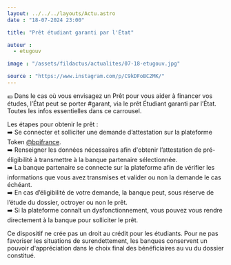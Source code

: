 ```yaml
---
layout: ../../../layouts/Actu.astro
date : "18-07-2024 23:00"

title: "Prêt étudiant garanti par l'État"

auteur :
  - etugouv

image : "/assets/fildactus/actualites/07-18-etugouv.jpg"

source : "https://www.instagram.com/p/C9kDFoBC2MK/"
---
```


💶 Dans le cas où vous envisagez un Prêt pour vous aider à financer vos études, l’État peut se porter #garant, via le prêt Étudiant garanti par l’État. Toutes les infos essentielles dans ce carrousel.

Les étapes pour obtenir le prêt :  
➡️ Se connecter et solliciter une demande d’attestation sur la plateforme Token [@bpifrance](https://www.instagram.com/bpifrance/).  
➡️ Renseigner les données nécessaires afin d'obtenir l’attestation de pré-éligibilité à transmettre à la banque partenaire sélectionnée.  
➡️ La banque partenaire se connecte sur la plateforme afin de vérifier les informations que vous avez transmises et valider ou non la demande le cas échéant.  
➡️ En cas d’éligibilité de votre demande, la banque peut, sous réserve de l’étude du dossier, octroyer ou non le prêt.  
➡️ Si la plateforme connaît un dysfonctionnement, vous pouvez vous rendre directement à la banque pour solliciter le prêt.

Ce dispositif ne crée pas un droit au crédit pour les étudiants. Pour ne pas favoriser les situations de surendettement, les banques conservent un pouvoir d'appréciation dans le choix final des bénéficiaires au vu du dossier constitué.